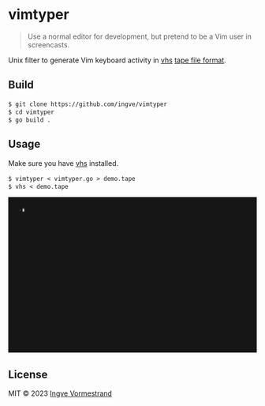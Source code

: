 # vimtyper

> Use a normal editor for development, but pretend to be a Vim user in screencasts.

Unix filter to generate Vim keyboard activity in [vhs](https://github.com/charmbracelet/vhs#vhs) [tape file format](https://github.com/charmbracelet/vhs/blob/main/README.md#vhs-command-reference).

## Build

```
$ git clone https://github.com/ingve/vimtyper
$ cd vimtyper
$ go build .
```

## Usage

Make sure you have [vhs](https://github.com/charmbracelet/vhs#vhs) installed.

```
$ vimtyper < vimtyper.go > demo.tape
$ vhs < demo.tape
```

<img alt="Demo output" src="media/out.gif" width="600" />

## License

MIT © 2023 [Ingve Vormestrand](https://github.com/ingve)